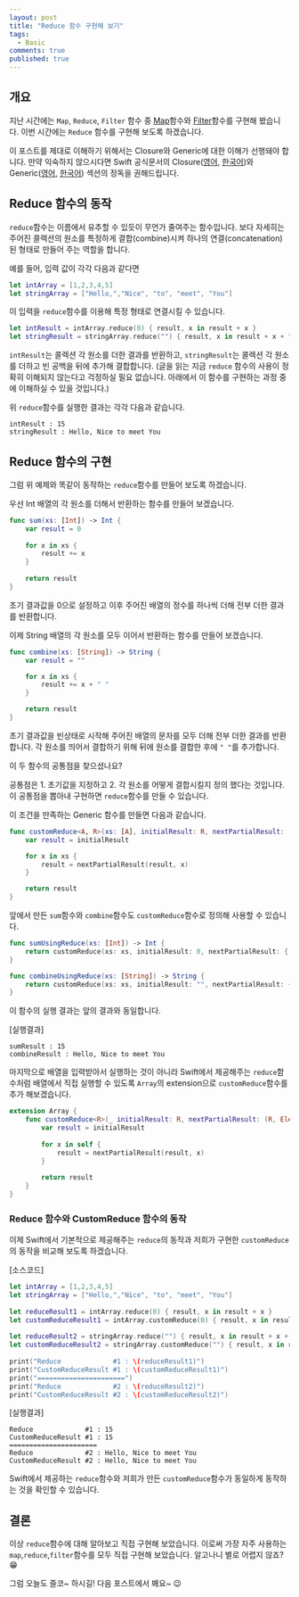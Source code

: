 ```yaml
---
layout: post
title: "Reduce 함수 구현해 보기"
tags: 
  - Basic
comments: true
published: true
---
```


## 개요
지난 시간에는 `Map`, `Reduce`, `Filter` 함수 중 [Map](https://jusung.github.io/swift/Map-함수-구현해-보기/)함수와 [Filter](https://jusung.github.io/swift/Filter-함수-구현해-보기/)함수를 구현해 봤습니다. 이번 시간에는 `Reduce` 함수를 구현해 보도록 하겠습니다.

이 포스트를 제대로 이해하기 위해서는 Closure와 Generic에 대한 이해가 선행돼야 합니다. 만약 익숙하지 않으시다면 Swift 공식문서의 Closure([영어](https://docs.swift.org/swift-book/LanguageGuide/Closures.html), [한국어](https://jusung.gitbook.io/the-swift-language-guide/untitled-4))와 Generic([영어](https://docs.swift.org/swift-book/LanguageGuide/Generics.html), [한국어](https://jusung.gitbook.io/the-swift-language-guide/untitled-18)) 섹션의 정독을 권해드립니다.

## Reduce 함수의 동작
`reduce`함수는 이름에서 유추할 수 있듯이 무언가 줄여주는 함수입니다. 보다 자세히는 주어진 콜렉션의 원소를 특정하게 결합(combine)시켜 하나의 연결(concatenation)된 형태로 만들어 주는 역할을 합니다.

예를 들어, 입력 값이 각각 다음과 같다면 

```swift
let intArray = [1,2,3,4,5]
let stringArray = ["Hello,","Nice", "to", "meet", "You"]
```

이 입력을 `reduce`함수를 이용해 특정 형태로 연결시킬 수 있습니다.

```swift
let intResult = intArray.reduce(0) { result, x in result + x }
let stringResult = stringArray.reduce("") { result, x in result + x + " "}
```

`intResult`는 콜렉션 각 원소를 더한 결과를 반환하고, `stringResult`는 콜렉션 각 원소를 더하고 빈 공백을 뒤에 추가해 결합합니다. (글을 읽는 지금 `reduce` 함수의 사용이 정확히 이해되지 않는다고 걱정하실 필요 없습니다. 아래에서 이 함수를 구현하는 과정 중에 이해하실 수 있을 것입니다.)

위 `reduce`함수를 실행한 결과는 각각 다음과 같습니다.

```
intResult : 15
stringResult : Hello, Nice to meet You 
```

## Reduce 함수의 구현

그럼 위 예제와 똑같이 동작하는 `reduce`함수를 만들어 보도록 하겠습니다.

우선 Int 배열의 각 원소를 더해서 반환하는 함수를 만들어 보겠습니다.

```swift
func sum(xs: [Int]) -> Int {
    var result = 0
    
    for x in xs {
        result += x
    }
    
    return result
}
```

초기 결과값을 0으로 설정하고 이후 주어진 배열의 정수를 하나씩 더해 전부 더한 결과를 반환합니다.

이제 String 배열의 각 원소를 모두 이어서 반환하는 함수를 만들어 보겠습니다.

```swift
func combine(xs: [String]) -> String {
    var result = ""

    for x in xs {
        result += x + " "
    }

    return result
}
```

초기 결과값을 빈상태로 시작해 주어진 배열의 문자를 모두 더해 전부 더한 결과를 반환합니다. 각 원소를 띄어서 결합하기 위해 뒤에 원소를 결합한 후에 `" "`를 추가합니다.

이 두 함수의 공통점을 찾으셨나요? 

공통점은 1. 초기값을 지정하고 2. 각 원소를 어떻게 결합시킬지 정의 했다는 것입니다. 이 공통점을 뽑아내 구현하면 `reduce`함수를 만들 수 있습니다.

이 조건을 만족하는 Generic 함수를 만들면 다음과 같습니다.

```swift
func customReduce<A, R>(xs: [A], initialResult: R, nextPartialResult: (R, A) -> R) -> R {
    var result = initialResult

    for x in xs {
        result = nextPartialResult(result, x)
    }

    return result
}
```

앞에서 만든 `sum`함수와 `combine`함수도 `customReduce`함수로 정의해 사용할 수 있습니다.

```swift
func sumUsingReduce(xs: [Int]) -> Int {
    return customReduce(xs: xs, initialResult: 0, nextPartialResult: { result, x in result + x })
}

func combineUsingReduce(xs: [String]) -> String {
    return customReduce(xs: xs, initialResult: "", nextPartialResult: { result, x in result + x + " " })
}
```

이 함수의 실행 결과는 앞의 결과와 동일합니다.

[실행결과]

```
sumResult : 15
combineResult : Hello, Nice to meet You 
```

마지막으로 배열을 입력받아서 실행하는 것이 아니라 Swift에서 제공해주는 `reduce`함수처럼 배열에서 직접 실행할 수 있도록 `Array`의 extension으로 `customReduce`함수를 추가 해보겠습니다.

```swift
extension Array {
    func customReduce<R>(_ initialResult: R, nextPartialResult: (R, Element) -> R) -> R {
        var result = initialResult
        
        for x in self {
            result = nextPartialResult(result, x)
        }
        
        return result
    }
}
```

### Reduce 함수와 CustomReduce 함수의 동작

이제 Swift에서 기본적으로 제공해주는 `reduce`의 동작과 저희가 구현한 `customReduce`의 동작을 비교해 보도록 하겠습니다.

[소스코드]

```swift
let intArray = [1,2,3,4,5]
let stringArray = ["Hello,","Nice", "to", "meet", "You"]
    
let reduceResult1 = intArray.reduce(0) { result, x in result + x }
let customReduceResult1 = intArray.customReduce(0) { result, x in result + x }
    
let reduceResult2 = stringArray.reduce("") { result, x in result + x + " " }
let customReduceResult2 = stringArray.customReduce("") { result, x in result + x + " " }
    
print("Reduce             #1 : \(reduceResult1)")
print("CustomReduceResult #1 : \(customReduceResult1)")
print("======================")
print("Reduce             #2 : \(reduceResult2)")
print("CustomReduceResult #2 : \(customReduceResult2)")
```

[실행결과]

```
Reduce             #1 : 15
CustomReduceResult #1 : 15
======================
Reduce             #2 : Hello, Nice to meet You 
CustomReduceResult #2 : Hello, Nice to meet You 
```

Swift에서 제공하는 `reduce`함수와 저희가 만든 `customReduce`함수가 동일하게 동작하는 것을 확인할 수 있습니다.

## 결론
이상 `reduce`함수에 대해 알아보고 직접 구현해 보았습니다. 이로써 가장 자주 사용하는 `map`,`reduce`,`filter`함수를 모두 직접 구현해 보았습니다. 알고나니 별로 어렵지 않죠? 😁

그럼 오늘도 즐코~ 하시길! 다음 포스트에서 봬요~ 😉

